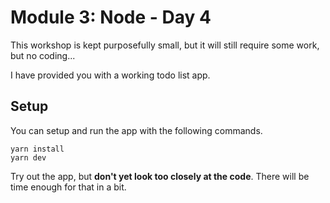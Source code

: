 # Module 3: Node - Day 4

This workshop is kept purposefully small, but it will still require some work, but no coding...

I have provided you with a working todo list app.

## Setup

You can setup and run the app with the following commands.

```
yarn install
yarn dev
```

Try out the app, but **don't yet look too closely at the code**. There will be time enough for that in a bit.

